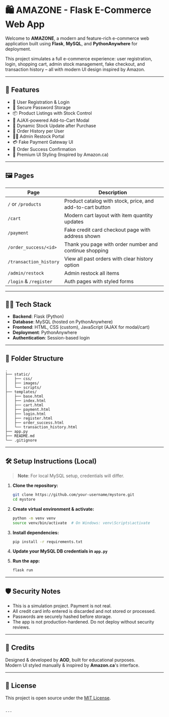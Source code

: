 # 🛍️ AMAZONE - Flask E-Commerce Web App

Welcome to **AMAZONE**, a modern and feature-rich e-commerce web application built using **Flask**, **MySQL**, and **PythonAnywhere** for deployment.

This project simulates a full e-commerce experience: user registration, login, shopping cart, admin stock management, fake checkout, and transaction history – all with modern UI design inspired by Amazon.

---

## 🚀 Features

- 🧑 User Registration & Login
- 🔐 Secure Password Storage
- 📦 Product Listings with Stock Control
- 🛒 AJAX-powered Add-to-Cart Modal
- 🔄 Dynamic Stock Update after Purchase
- 🧾 Order History per User
- 🧑‍💼 Admin Restock Portal
- 💳 Fake Payment Gateway UI
- 📃 Order Success Confirmation
- 🎨 Premium UI Styling (Inspired by Amazon.ca)

---

## 🖼️ Pages

| Page                | Description                                               |
|---------------------|-----------------------------------------------------------|
| `/` or `/products`  | Product catalog with stock, price, and add-to-cart button |
| `/cart`             | Modern cart layout with item quantity updates             |
| `/payment`          | Fake credit card checkout page with address shown         |
| `/order_success/<id>` | Thank you page with order number and continue shopping    |
| `/transaction_history` | View all past orders with clear history option          |
| `/admin/restock`    | Admin restock all items                                   |
| `/login` & `/register` | Auth pages with styled forms                            |

---

## 🧑‍💻 Tech Stack

- **Backend**: Flask (Python)
- **Database**: MySQL (hosted on PythonAnywhere)
- **Frontend**: HTML, CSS (custom), JavaScript (AJAX for modal/cart)
- **Deployment**: PythonAnywhere
- **Authentication**: Session-based login

---

## 📁 Folder Structure

```
.
├── static/
│   ├── css/
│   ├── images/
│   └── scripts/
├── templates/
│   ├── base.html
│   ├── index.html
│   ├── cart.html
│   ├── payment.html
│   ├── login.html
│   ├── register.html
│   ├── order_success.html
│   └── transaction_history.html
├── app.py
├── README.md
└── .gitignore
```

---

## 🛠️ Setup Instructions (Local)

> **Note**: For local MySQL setup, credentials will differ.

1. **Clone the repository:**
   ```bash
   git clone https://github.com/your-username/mystore.git
   cd mystore
   ```

2. **Create virtual environment & activate:**
   ```bash
   python -m venv venv
   source venv/bin/activate  # On Windows: venv\Scripts\activate
   ```

3. **Install dependencies:**
   ```bash
   pip install -r requirements.txt
   ```

4. **Update your MySQL DB credentials in `app.py`**

5. **Run the app:**
   ```bash
   flask run
   ```

---

## 🛡️ Security Notes

- This is a simulation project. Payment is not real.
- All credit card info entered is discarded and not stored or processed.
- Passwords are securely hashed before storage.
- The app is not production-hardened. Do not deploy without security reviews.

---

## 🙌 Credits

Designed & developed by **AOD**, built for educational purposes.  
Modern UI styled manually & inspired by **Amazon.ca**'s interface.

---

## 📄 License

This project is open source under the [MIT License](LICENSE).
```

---
